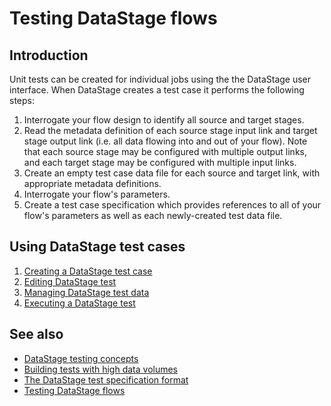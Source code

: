 # Testing DataStage flows

## Introduction

Unit tests can be created for individual jobs using the the DataStage user interface.  When DataStage creates a test case it performs the following steps:

1. Interrogate your flow design to identify all source and target stages.
1. Read the metadata definition of each source stage input link and target stage output link (i.e. all data flowing into and out of your flow).  Note that each source stage may be configured with multiple output links, and each target stage may be configured with multiple input links.
1. Create an empty test case data file for each source and target link, with appropriate metadata definitions. 
1. Interrogate your flow's parameters.
1. Create a test case specification which provides references to all of your flow's parameters as well as each newly-created test data file.

## Using DataStage test cases

1. [Creating a DataStage test case](creating-a-datastage-test-case.md)
1. [Editing DataStage test](editing-a-datastage-test.md)
1. [Managing DataStage test data](managing-datastage-test-data.md)
1. [Executing a DataStage test](executing-a-datastage-test-case.md)

## See also

* [DataStage testing concepts](datastage-testing-concepts.md)
* [Building tests with high data volumes](high-volume-tests.md)
* [The DataStage test specification format](test-specification-format.md)
* [Testing DataStage flows](testing-datastage-flows.md)

